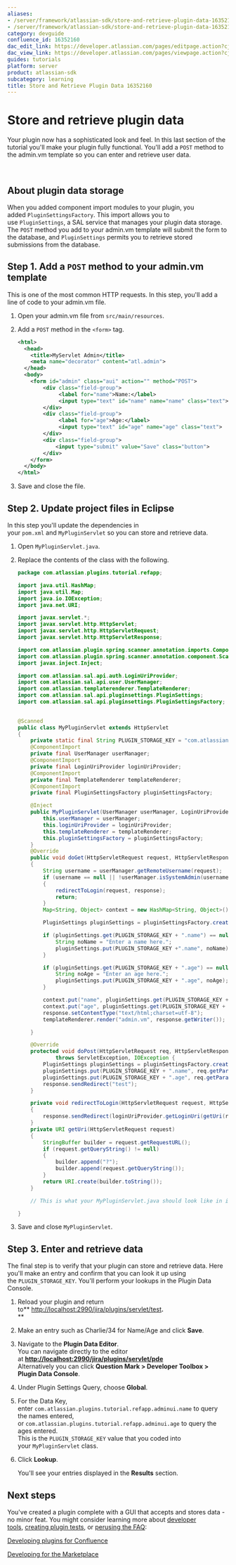 ```yaml
---
aliases:
- /server/framework/atlassian-sdk/store-and-retrieve-plugin-data-16352160.html
- /server/framework/atlassian-sdk/store-and-retrieve-plugin-data-16352160.md
category: devguide
confluence_id: 16352160
dac_edit_link: https://developer.atlassian.com/pages/editpage.action?cjm=wozere&pageId=16352160
dac_view_link: https://developer.atlassian.com/pages/viewpage.action?cjm=wozere&pageId=16352160
guides: tutorials
platform: server
product: atlassian-sdk
subcategory: learning
title: Store and Retrieve Plugin Data 16352160
---
```

# Store and retrieve plugin data

Your plugin now has a sophisticated look and feel. In this last section of the tutorial you'll make your plugin fully functional. You'll add a `POST` method to the admin.vm template so you can enter and retrieve user data.

 

## About plugin data storage

When you added component import modules to your plugin, you added `PluginSettingsFactory`. This import allows you to use `PluginSettings`, a SAL service that manages your plugin data storage. The `POST` method you add to your admin.vm template will submit the form to the database, and `PluginSettings` permits you to retrieve stored submissions from the database.

## Step 1. Add a `POST` method to your admin.vm template

This is one of the most common HTTP requests. In this step, you'll add a line of code to your admin.vm file.

1.  Open your admin.vm file from `src/main/resources`.

2.  Add a `POST` method in the `<form>` tag.

    ``` xml
    <html>
      <head>
        <title>MyServlet Admin</title>
        <meta name="decorator" content="atl.admin">
      </head>
      <body>
        <form id="admin" class="aui" action="" method="POST">
            <div class="field-group">
                 <label for="name">Name:</label>
                 <input type="text" id="name" name="name" class="text">
            </div>
            <div class="field-group">
                 <label for="age">Age:</label>
                 <input type="text" id="age" name="age" class="text">
            </div>
            <div class="field-group">
                <input type="submit" value="Save" class="button">
            </div>
        </form>
      </body>
    </html>
    ```

3.  Save and close the file.

## Step 2. Update project files in Eclipse

In this step you'll update the dependencies in your `pom.xml` and `MyPluginServlet` so you can store and retrieve data. 

1.  Open `MyPluginServlet.java`.
2.  Replace the contents of the class with the following.

    ``` java
    package com.atlassian.plugins.tutorial.refapp;

    import java.util.HashMap;
    import java.util.Map;
    import java.io.IOException;
    import java.net.URI;

    import javax.servlet.*;
    import javax.servlet.http.HttpServlet;
    import javax.servlet.http.HttpServletRequest;
    import javax.servlet.http.HttpServletResponse;

    import com.atlassian.plugin.spring.scanner.annotation.imports.ComponentImport;
    import com.atlassian.plugin.spring.scanner.annotation.component.Scanned;
    import javax.inject.Inject;

    import com.atlassian.sal.api.auth.LoginUriProvider;
    import com.atlassian.sal.api.user.UserManager;
    import com.atlassian.templaterenderer.TemplateRenderer;
    import com.atlassian.sal.api.pluginsettings.PluginSettings;
    import com.atlassian.sal.api.pluginsettings.PluginSettingsFactory;

     
    @Scanned
    public class MyPluginServlet extends HttpServlet
    {
        private static final String PLUGIN_STORAGE_KEY = "com.atlassian.plugins.tutorial.refapp.adminui";
        @ComponentImport
        private final UserManager userManager;
        @ComponentImport
        private final LoginUriProvider loginUriProvider;
        @ComponentImport
        private final TemplateRenderer templateRenderer;
        @ComponentImport
        private final PluginSettingsFactory pluginSettingsFactory;

        @Inject
        public MyPluginServlet(UserManager userManager, LoginUriProvider loginUriProvider, TemplateRenderer templateRenderer, PluginSettingsFactory pluginSettingsFactory) {
            this.userManager = userManager;
            this.loginUriProvider = loginUriProvider;
            this.templateRenderer = templateRenderer;
            this.pluginSettingsFactory = pluginSettingsFactory;
        }
        @Override
        public void doGet(HttpServletRequest request, HttpServletResponse response) throws IOException, ServletException
        {
            String username = userManager.getRemoteUsername(request);
            if (username == null || !userManager.isSystemAdmin(username))
            {
                redirectToLogin(request, response);
                return;
            }
            Map<String, Object> context = new HashMap<String, Object>();

            PluginSettings pluginSettings = pluginSettingsFactory.createGlobalSettings();

            if (pluginSettings.get(PLUGIN_STORAGE_KEY + ".name") == null){
                String noName = "Enter a name here.";
                pluginSettings.put(PLUGIN_STORAGE_KEY +".name", noName);
            }

            if (pluginSettings.get(PLUGIN_STORAGE_KEY + ".age") == null){
                String noAge = "Enter an age here.";
                pluginSettings.put(PLUGIN_STORAGE_KEY + ".age", noAge);
            }

            context.put("name", pluginSettings.get(PLUGIN_STORAGE_KEY + ".name"));
            context.put("age", pluginSettings.get(PLUGIN_STORAGE_KEY + ".age"));
            response.setContentType("text/html;charset=utf-8");
            templateRenderer.render("admin.vm", response.getWriter());

        }

        @Override
        protected void doPost(HttpServletRequest req, HttpServletResponse response)
                throws ServletException, IOException {
            PluginSettings pluginSettings = pluginSettingsFactory.createGlobalSettings();
            pluginSettings.put(PLUGIN_STORAGE_KEY + ".name", req.getParameter("name"));
            pluginSettings.put(PLUGIN_STORAGE_KEY + ".age", req.getParameter("age"));
            response.sendRedirect("test");
        }

        private void redirectToLogin(HttpServletRequest request, HttpServletResponse response) throws IOException
        {
            response.sendRedirect(loginUriProvider.getLoginUri(getUri(request)).toASCIIString());
        }
        private URI getUri(HttpServletRequest request)
        {
            StringBuffer builder = request.getRequestURL();
            if (request.getQueryString() != null)
            {
                builder.append("?");
                builder.append(request.getQueryString());
            }
            return URI.create(builder.toString());
        }

        // This is what your MyPluginServlet.java should look like in its final stages.

    }
    ```

3.  Save and close `MyPluginServlet`.

## Step 3. Enter and retrieve data 

The final step is to verify that your plugin can store and retrieve data. Here you'll make an entry and confirm that you can look it up using the `PLUGIN_STORAGE_KEY`. You'll perform your lookups in the Plugin Data Console.

1.  Reload your plugin and return to** <a href="http://localhost:2990/jira/plugins/servlet/test" class="uri external-link">http://localhost:2990/jira/plugins/servlet/test</a>**.**  
    **
2.  Make an entry such as Charlie/34 for Name/Age and click **Save**.
3.  Navigate to the **Plugin Data Editor**.  
    You can navigate directly to the editor at **<a href="http://localhost:2990/jira/plugins/servlet/pde" class="uri external-link">http://localhost:2990/jira/plugins/servlet/pde</a>**  
    Alternatively you can click **Question Mark &gt; Developer Toolbox &gt; Plugin Data Console**.
4.  Under Plugin Settings Query, choose **Global**.
5.  For the Data Key, enter `com.atlassian.plugins.tutorial.refapp.adminui.name` to query the names entered, or `com.atlassian.plugins.tutorial.refapp.adminui.age` to query the ages entered.  
    This is the `PLUGIN_STORAGE_KEY` value that you coded into your `MyPluginServlet` class.
6.  Click **Lookup**.

    You'll see your entries displayed in the **Results** section.

## Next steps

You've created a plugin complete with a GUI that accepts and stores data - no minor feat. You might consider learning more about [developer tools](https://developer.atlassian.com/display/DOCS/Developer+Tools), [creating plugin tests](https://developer.atlassian.com/display/DOCS/Writing+and+Running+Plugin+Tests), or [perusing the FAQ](https://developer.atlassian.com/display/DOCS/Plugin+Development+FAQ):  

[Developing plugins for Confluence](https://developer.atlassian.com/display/CONFDEV/Confluence+Plugin+Guide)

[Developing for the Marketplace](https://developer.atlassian.com/display/MARKET/Developing+for+the+Marketplace)











































